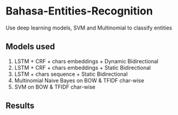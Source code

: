 # Bahasa-Entities-Recognition
Use deep learning models, SVM and Multinomial to classify entities

## Models used

1. LSTM + CRF + chars embeddings + Dynamic Bidirectional
2. LSTM + CRF + chars embeddings + Static Bidirectional
3. LSTM + chars sequence + Static Bidirectional
4. Multinomial Naive Bayes on BOW & TFIDF char-wise
5. SVM on BOW & TFIDF char-wise

## Results


